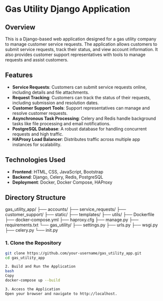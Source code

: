 # Gas Utility Django Application

## Overview

This is a Django-based web application designed for a gas utility company to manage customer service requests. The application allows customers to submit service requests, track their status, and view account information. It also provides customer support representatives with tools to manage requests and assist customers.

## Features

- **Service Requests**: Customers can submit service requests online, including details and file attachments.
- **Request Tracking**: Customers can track the status of their requests, including submission and resolution dates.
- **Customer Support Tools**: Support representatives can manage and resolve customer requests.
- **Asynchronous Task Processing**: Celery and Redis handle background tasks like file processing and email notifications.
- **PostgreSQL Database**: A robust database for handling concurrent requests and high traffic.
- **HAProxy Load Balancer**: Distributes traffic across multiple app instances for scalability.

## Technologies Used

- **Frontend**: HTML, CSS, JavaScript, Bootstrap
- **Backend**: Django, Celery, Redis, PostgreSQL
- **Deployment**: Docker, Docker Compose, HAProxy

## Directory Structure

gas_utility_app/
├── accounts/
├── service_requests/
├── customer_support/
├── static/
├── templates/
├── utils/
├── Dockerfile
├── docker-compose.yml
├── haproxy.cfg
├── manage.py
├── requirements.txt
└── gas_utility/
├── settings.py
├── urls.py
├── wsgi.py
├── celery.py
└── init.py

### 1. Clone the Repository

```bash
git clone https://github.com/your-username/gas_utility_app.git
cd gas_utility_app

2. Build and Run the Application
bash
Copy
docker-compose up --build

3. Access the Application
Open your browser and navigate to http://localhost.
```
